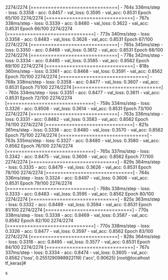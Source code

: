2274/2274 [==============================] - 764s 336ms/step - loss: 0.3358 - acc: 0.8457 - val_loss: 0.3595 - val_acc: 0.8531
Epoch 65/100
2274/2274 [==============================] - 767s 338ms/step - loss: 0.3339 - acc: 0.8480 - val_loss: 0.3622 - val_acc: 0.8531
Epoch 66/100
2274/2274 [==============================] - 773s 340ms/step - loss: 0.3358 - acc: 0.8483 - val_loss: 0.3628 - val_acc: 0.8531
Epoch 67/100
2274/2274 [==============================] - 785s 345ms/step - loss: 0.3350 - acc: 0.8468 - val_loss: 0.3612 - val_acc: 0.8531
Epoch 68/100
2274/2274 [==============================] - 778s 342ms/step - loss: 0.3334 - acc: 0.8485 - val_loss: 0.3585 - val_acc: 0.8562
Epoch 69/100
2274/2274 [==============================] - 818s 360ms/step - loss: 0.3361 - acc: 0.8468 - val_loss: 0.3591 - val_acc: 0.8562
Epoch 70/100
2274/2274 [==============================] - 768s 338ms/step - loss: 0.3358 - acc: 0.8477 - val_loss: 0.3607 - val_acc: 0.8531
Epoch 71/100
2274/2274 [==============================] - 760s 334ms/step - loss: 0.3351 - acc: 0.8477 - val_loss: 0.3611 - val_acc: 0.8531
Epoch 72/100
2274/2274 [==============================] - 759s 334ms/step - loss: 0.3326 - acc: 0.8508 - val_loss: 0.3614 - val_acc: 0.8531
Epoch 73/100
2274/2274 [==============================] - 763s 336ms/step - loss: 0.3331 - acc: 0.8482 - val_loss: 0.3583 - val_acc: 0.8562
Epoch 74/100
2274/2274 [==============================] - 821s 361ms/step - loss: 0.3336 - acc: 0.8480 - val_loss: 0.3570 - val_acc: 0.8562
Epoch 75/100
2274/2274 [==============================] - 763s 335ms/step - loss: 0.3327 - acc: 0.8480 - val_loss: 0.3580 - val_acc: 0.8562
Epoch 76/100
2274/2274 [==============================] - 765s 337ms/step - loss: 0.3342 - acc: 0.8475 - val_loss: 0.3606 - val_acc: 0.8562
Epoch 77/100
2274/2274 [==============================] - 829s 364ms/step - loss: 0.3335 - acc: 0.8479 - val_loss: 0.3626 - val_acc: 0.8531
Epoch 78/100
2274/2274 [==============================] - 764s 336ms/step - loss: 0.3324 - acc: 0.8497 - val_loss: 0.3606 - val_acc: 0.8531
Epoch 79/100
2274/2274 [==============================] - 768s 338ms/step - loss: 0.3333 - acc: 0.8483 - val_loss: 0.3595 - val_acc: 0.8562
Epoch 80/100
2274/2274 [==============================] - 825s 363ms/step - loss: 0.3332 - acc: 0.8489 - val_loss: 0.3594 - val_acc: 0.8531
Epoch 81/100
2274/2274 [==============================] - 770s 338ms/step - loss: 0.3338 - acc: 0.8469 - val_loss: 0.3587 - val_acc: 0.8562
Epoch 82/100
2274/2274 [==============================] - 770s 338ms/step - loss: 0.3326 - acc: 0.8477 - val_loss: 0.3597 - val_acc: 0.8562
Epoch 83/100
2274/2274 [==============================] - 828s 364ms/step - loss: 0.3318 - acc: 0.8495 - val_loss: 0.3577 - val_acc: 0.8531
Epoch 84/100
2274/2274 [==============================] - 767s 337ms/step - loss: 0.3334 - acc: 0.8474 - val_loss: 0.3605 - val_acc: 0.8562
('loss', 0.2551290988922119)
('acc', 0.90625)
[root@localhost tf_keras]# 



s